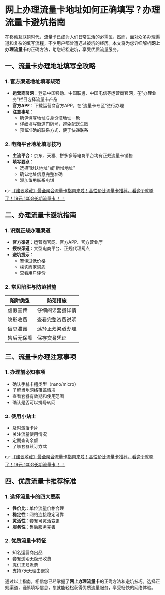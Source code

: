# 网上办理流量卡地址如何正确填写？办理流量卡避坑指南

在移动互联网时代，流量卡已成为人们日常生活的必需品。然而，面对众多办理渠道和复杂的填写流程，不少用户都曾遭遇过被坑的经历。本文将为您详细解析**网上办理流量卡**的正确方法，助您轻松避坑，享受优质流量服务。

## 一、流量卡办理地址填写全攻略

### 1. 官方渠道地址填写规范
- **运营商官网**：登录中国移动、中国联通、中国电信等运营商官网，在"办理业务"栏目选择流量卡产品
- **官方APP**：下载运营商官方APP，在"流量卡专区"进行办理
- **注意事项**：
  - 确保填写地址与身份证地址一致
  - 详细填写街道门牌号，避免配送失败
  - 预留准确的联系方式，便于快递联系

### 2. 电商平台地址填写技巧
- **主流平台**：京东、天猫、拼多多等电商平台均有正规流量卡销售
- **填写要点**：
  - 选择"默认地址"或"新增地址"
  - 确认地址信息完整准确
  - 添加备用联系电话

👉 [【建议收藏】最全聚合流量卡指南来啦！高性价比流量卡推荐，看这个就够了！19元 100G长期流量卡 ！！](https://bit.ly/Liuliangka)

## 二、办理流量卡避坑指南

### 1. 识别正规办理渠道
- **官方渠道**：运营商官网、官方APP、官方营业厅
- **授权渠道**：大型电商平台、正规代理网点
- **避坑提示**：
  - 警惕过低价格
  - 核实商家资质
  - 查看用户评价

### 2. 常见陷阱与防范措施
| 陷阱类型 | 防范措施 |
|---------|---------|
| 虚假宣传 | 仔细阅读套餐详情 |
| 隐形收费 | 查看完整资费说明 |
| 信息泄露 | 选择正规渠道办理 |
| 售后无保障 | 保存交易凭证 |

## 三、流量卡办理注意事项

### 1. 办理前必知事项
- 确认手机卡槽类型（nano/micro）
- 了解当地网络覆盖情况
- 查看套餐有效期和使用范围
- 确认是否可以携号转网

### 2. 使用小贴士
- 及时激活卡片
- 关注流量使用情况
- 定期查询余额
- 了解套餐续订方式

👉 [【建议收藏】最全聚合流量卡指南来啦！高性价比流量卡推荐，看这个就够了！19元 100G长期流量卡 ！！](https://bit.ly/Liuliangka)

## 四、优质流量卡推荐标准

### 1. 选择流量卡的四大要素
- **性价比**：单位流量价格合理
- **稳定性**：网络连接稳定可靠
- **灵活性**：套餐可灵活变更
- **服务性**：售后服务完善

### 2. 优质流量卡特征
- 知名运营商出品
- 套餐透明无隐形收费
- 提供正规发票
- 支持7天无理由退换

通过以上指南，相信您已经掌握了**网上办理流量卡**的正确方法和避坑技巧。选择正规渠道，谨慎填写信息，您就能轻松获得优质流量服务，享受畅快的网络体验。